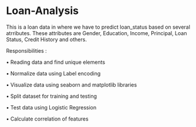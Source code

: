 # Loan-Analysis
This is a loan data in where we have to predict loan_status based on several atrributes. These attributes are Gender, Education, Income, Principal, Loan Status, Credit History and others. 

Responsibilities :

•	Reading data and find unique elements

•	Normalize data using Label encoding

•	Visualize data using seaborn and  matplotlib libraries

•	Split dataset for training and testing

•	Test data using Logistic Regression

•	Calculate correlation of  features
